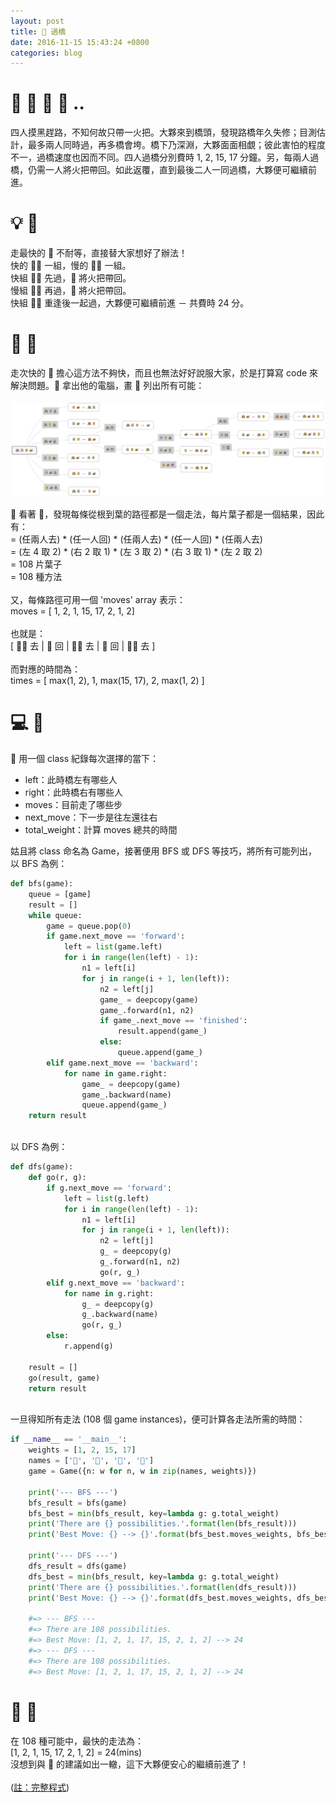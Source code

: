 ```yaml
---
layout: post
title: 🚸 過橋
date: 2016-11-15 15:43:24 +0800
categories: blog
---
```

# 🙉 🐰 🐥 🐌 ..
四人摸黑趕路，不知何故只帶一火把。大夥來到橋頭，發現路橋年久失修；目測估計，最多兩人同時過，再多橋會垮。橋下乃深淵，大夥面面相覷；彼此害怕的程度不一，過橋速度也因而不同。四人過橋分別費時 1, 2, 15, 17 分鐘。另，每兩人過橋，仍需一人將火把帶回。如此返覆，直到最後二人一同過橋，大夥便可繼續前進。

# 💡 🐒
走最快的 🙉 不耐等，直接替大家想好了辦法！<br>
快的 🙉🐰 一組，慢的 🐥🐌 一組。<br>
快組 🙉🐰 先過，🙉 將火把帶回。<br>
慢組 🐥🐌 再過，🐰 將火把帶回。<br>
快組 🙉🐰 重逢後一起過，大夥便可繼續前進 － 共費時 24 分。

# 🌳 🐇
走次快的 🐰 擔心這方法不夠快，而且也無法好好說服大家，於是打算寫 code 來解決問題。🐰 拿出他的電腦，畫 🌳 列出所有可能：<br><br>
![tree](/assets/img/crossing_bridge_tree.png)<br>

🐰 看著 🌳，發現每條從根到葉的路徑都是一個走法，每片葉子都是一個結果，因此有：<br>
= (任兩人去) * (任一人回) * (任兩人去) * (任一人回) * (任兩人去)<br>
= (左 4 取 2) * (右 2 取 1) * (左 3 取 2) * (右 3 取 1) * (左 2 取 2)<br>
= 108 片葉子<br>
= 108 種方法<br>
<br>
又，每條路徑可用一個 'moves' array 表示：<br>
moves = [ 1, 2, 1, 15, 17, 2, 1, 2]<br>
<br>
也就是：<br>
[ 🙉🐰 去 | 🙉 回 | 🐥🐌 去 | 🐰 回 | 🙉🐰 去 ]<br>
<br>
而對應的時間為：<br>
times = [ max(1, 2), 1, max(15, 17), 2, max(1, 2) ]<br>

# 💻 🐇
🐰 用一個 class 紀錄每次選擇的當下：

- left：此時橋左有哪些人
- right：此時橋右有哪些人
- moves：目前走了哪些步
- next_move：下一步是往左還往右
- total_weight：計算 moves 總共的時間

姑且將 class 命名為 Game，接著便用 BFS 或 DFS 等技巧，將所有可能列出，以 BFS 為例：

```python
def bfs(game):
    queue = [game]
    result = []
    while queue:
        game = queue.pop(0)
        if game.next_move == 'forward':
            left = list(game.left)
            for i in range(len(left) - 1):
                n1 = left[i]
                for j in range(i + 1, len(left)):
                    n2 = left[j]
                    game_ = deepcopy(game)
                    game_.forward(n1, n2)
                    if game_.next_move == 'finished':
                        result.append(game_)
                    else:
                        queue.append(game_)
        elif game.next_move == 'backward':
            for name in game.right:
                game_ = deepcopy(game)
                game_.backward(name)
                queue.append(game_)
    return result
```
<br>
以 DFS 為例：<br>

```python
def dfs(game):
    def go(r, g):
        if g.next_move == 'forward':
            left = list(g.left)
            for i in range(len(left) - 1):
                n1 = left[i]
                for j in range(i + 1, len(left)):
                    n2 = left[j]
                    g_ = deepcopy(g)
                    g_.forward(n1, n2)
                    go(r, g_)
        elif g.next_move == 'backward':
            for name in g.right:
                g_ = deepcopy(g)
                g_.backward(name)
                go(r, g_)
        else:
            r.append(g)

    result = []
    go(result, game)
    return result
```
<br>
一旦得知所有走法 (108 個 game instances)，便可計算各走法所需的時間：<br>

```python
if __name__ == '__main__':
    weights = [1, 2, 15, 17]
    names = ['🙉', '🐰', '🐥', '🐌']
    game = Game({n: w for n, w in zip(names, weights)})

    print('--- BFS ---')
    bfs_result = bfs(game)
    bfs_best = min(bfs_result, key=lambda g: g.total_weight)
    print('There are {} possibilities.'.format(len(bfs_result)))
    print('Best Move: {} --> {}'.format(bfs_best.moves_weights, bfs_best.total_weight))

    print('--- DFS ---')
    dfs_result = dfs(game)
    dfs_best = min(bfs_result, key=lambda g: g.total_weight)
    print('There are {} possibilities.'.format(len(dfs_result)))
    print('Best Move: {} --> {}'.format(dfs_best.moves_weights, dfs_best.total_weight))

    #=> --- BFS ---
    #=> There are 108 possibilities.
    #=> Best Move: [1, 2, 1, 17, 15, 2, 1, 2] --> 24
    #=> --- DFS ---
    #=> There are 108 possibilities.
    #=> Best Move: [1, 2, 1, 17, 15, 2, 1, 2] --> 24
```

# 🎉 🙌
在 108 種可能中，最快的走法為：<br>
[1, 2, 1, 15, 17, 2, 1, 2] = 24(mins)<br>
沒想到與 🙉 的建議如出一轍，這下大夥便安心的繼續前進了！<br>
<br>
([註：完整程式](https://gist.github.com/JmeHsieh/334835a778dba4b106990facbc63f156))<br>
